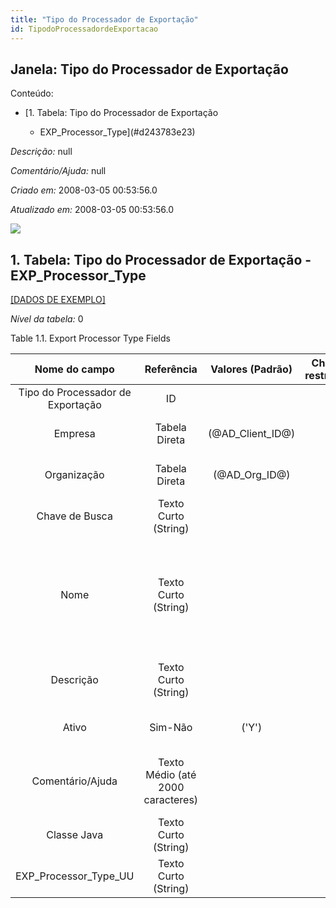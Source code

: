 ```yaml
---
title: "Tipo do Processador de Exportação"
id: TipodoProcessadordeExportacao
---
```

<div id="d243783e1" class="section chapter">

<div class="titlepage">

<div>

<div>

## Janela: Tipo do Processador de Exportação

</div>

</div>

</div>

<div class="toc">

<div class="toc-title">

Conteúdo:

</div>

  - <span class="section">[1. Tabela: Tipo do Processador de Exportação
    - EXP\_Processor\_Type](#d243783e23)</span>

</div>

<span class="emphasis">*Descrição:* </span> null

<span class="emphasis">*Comentário/Ajuda:* </span>null

<span class="emphasis"> *Criado em:* </span>2008-03-05 00:53:56.0

<span class="emphasis">*Atualizado em:* </span>2008-03-05 00:53:56.0

![](/img/manual/TipodoProcessadordeExportacao.png)

<div id="d243783e23" class="section section">

<div class="titlepage">

<div>

<div>

## 1. Tabela: Tipo do Processador de Exportação - EXP\_Processor\_Type

</div>

</div>

</div>

[\[DADOS DE EXEMPLO\]](data/EXP_Processor_Type_data)

<span class="emphasis">*Nível da tabela:* </span>0

</div>

<div id="d243783e32" class="table">

<div class="table-title">

Table 1.1. Export Processor Type
Fields

</div>

<div class="table-contents">

|           Nome do campo           |            Referência             |  Valores (Padrão)  | Chave restritiva |                Regra de validação                |                Descrição                 |                                                               Comentário/Ajuda                                                               |
| :-------------------------------: | :-------------------------------: | :----------------: | :--------------: | :----------------------------------------------: | :--------------------------------------: | :------------------------------------------------------------------------------------------------------------------------------------------: |
| Tipo do Processador de Exportação |                ID                 |                    |                  |                                                  |                                          |                                                                                                                                              |
|              Empresa              |           Tabela Direta           | (@AD\_Client\_ID@) |                  |        AD\_Client.AD\_Client\_ID \< \> 0         |    (semelhante ao primeiro relatório)    |                                                             (ver o mesmo acima)                                                              |
|            Organização            |           Tabela Direta           |  (@AD\_Org\_ID@)   |                  | (AD\_Org.IsSummary='N' OR AD\_Org.AD\_Org\_ID=0) |    (semelhante ao primeiro relatório)    |                                                             (ver o mesmo acima)                                                              |
|          Chave de Busca           |       Texto Curto (String)        |                    |                  |                                                  |    (semelhante ao primeiro relatório)    |                                                             (ver o mesmo acima)                                                              |
|               Nome                |       Texto Curto (String)        |                    |                  |                                                  |  Alphanumeric identifier of the entity   | The name of an entity (record) is used as an default search option in addition to the search key. The name is up to 60 characters in length. |
|             Descrição             |       Texto Curto (String)        |                    |                  |                                                  | Optional short description of the record |                                                 A description is limited to 255 characters.                                                  |
|               Ativo               |              Sim-Não              |       ('Y')        |                  |                                                  |    (semelhante ao primeiro relatório)    |                                                             (ver o mesmo acima)                                                              |
|         Comentário/Ajuda          | Texto Médio (até 2000 caracteres) |                    |                  |                                                  |             Comment or Hint              |                                 The Help field contains a hint, comment or help about the use of this item.                                  |
|            Classe Java            |       Texto Curto (String)        |                    |                  |                                                  |                                          |                                                                                                                                              |
|     EXP\_Processor\_Type\_UU      |       Texto Curto (String)        |                    |                  |                                                  |                                          |                                                                                                                                              |

</div>

</div>

  

</div>
